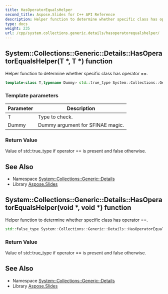 ```yaml
---
title: HasOperatorEqualsHelper
second_title: Aspose.Slides for C++ API Reference
description: Helper function to determine whether specific class has operator ==.
type: docs
weight: 235
url: /cpp/system.collections.generic.details/hasoperatorequalshelper/
---
```

## System::Collections::Generic::Details::HasOperatorEqualsHelper(T *, T *) function


Helper function to determine whether specific class has operator ==.

```cpp
template<class T,typename Dummy> std::true_type System::Collections::Generic::Details::HasOperatorEqualsHelper(T *, T *)
```


### Template parameters

| Parameter | Description |
| --- | --- |
| T | Type to check. |
| Dummy | Dummy argument for SFINAE magic. |

### Return Value

Value of std::true_type if operator == is present and false otherwise.

## See Also

* Namespace [System::Collections::Generic::Details](../)
* Library [Aspose.Slides](../../)
## System::Collections::Generic::Details::HasOperatorEqualsHelper(void *, void *) function


Helper function to determine whether specific class has operator ==.

```cpp
std::false_type System::Collections::Generic::Details::HasOperatorEqualsHelper(void *, void *)
```


### Return Value

Value of std::true_type if operator == is present and false otherwise.

## See Also

* Namespace [System::Collections::Generic::Details](../)
* Library [Aspose.Slides](../../)
